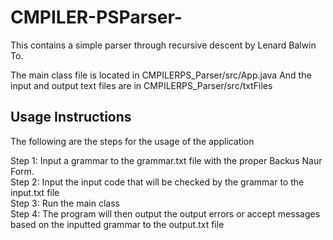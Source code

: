 # CMPILER-PSParser-
This contains a simple parser through recursive descent by Lenard Balwin To.

The main class file is located in CMPILERPS_Parser/src/App.java
And the input and output text files are in CMPILERPS_Parser/src/txtFiles

## Usage Instructions
The following are the steps for the usage of the application

Step 1: Input a grammar to the grammar.txt file with the proper Backus Naur Form.<br />
Step 2: Input the input code that will be checked by the grammar to the input.txt file<br />
Step 3: Run the main class <br />
Step 4: The program will then output the output errors or accept messages based on the inputted grammar to the output.txt file<br />

